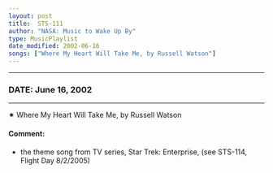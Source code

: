 ```yaml
---
layout: post
title:  STS-111
author: "NASA: Music to Wake Up By"
type: MusicPlaylist
date_modified: 2002-06-16
songs: ["Where My Heart Will Take Me, by Russell Watson"]
---
```


----
### DATE: June 16, 2002
----
✷ Where My Heart Will Take Me, by Russell Watson

#### Comment:
* the theme song from TV series, Star Trek: Enterprise, (see STS-114, Flight Day 8/2/2005)



<br/>
<center>
	<a target="_blank"
	   href="https://twitter.com/intent/tweet?hashtags=Space,NASA,Playlist,NASAWakeupCalls,SpaceProgram&text={{ page.author}}, '{{ page.songs.first }}' {{ page.title }}, {{ page.date | date: '%B %d, %Y' }}. {{ site.url }}{{ page.url }}&via=nasawakeupcalls"><i class="fab fa-twitter" alt="Tweet this page" style="font-size: 1.3em;"></i></a>
	&nbsp; 	<i class="fas fa-user-astronaut" style="font-size: 1.5em;"></i> &nbsp;
    <a type="amzn" search="'Where My Heart Will Take Me, by Russell Watson'" category="popular music">
    <i class="fab fa-amazon" style="font-size: 1.3em;"></i></a>
</center>

